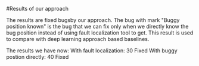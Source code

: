 #Results of our approach

The results are fixed bugsby our approach. The bug with mark "Buggy position known" is the bug that we can fix only when we directly know the bug position instead of using fault localization tool to get. This result is used to compare with deep learning approach based baselines.

The results we have now:
With fault localization: 30 Fixed
With buggy postion directly: 40 Fixed